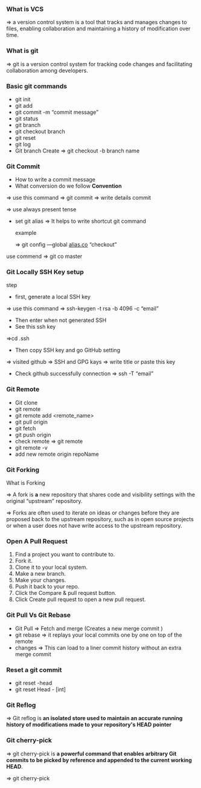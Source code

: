 ### **What is VCS**

⇒ a version control system is a tool that tracks and manages changes to files, enabling collaboration and maintaining a history of modification over time.

### **What is git**

⇒ git is a version control system for tracking code changes and facilitating collaboration among developers.

### Basic git commands

- git init
- git add <file>
- git commit -m “commit message”
- git status
- git branch
- git checkout branch
- git reset
- git log
- Git branch Create ⇒ git checkout -b branch name

### Git Commit

- How to write a commit message
- What conversion do we follow
  **Convention**

⇒ use this command ⇒ git commit ⇒ write details commit

⇒ use always present tense

- set git alias
  ⇒ It helps to write shortcut git command

  example

  ⇒ git config —global [alias.co](http://alias.co) “checkout”

use commend ⇒ git co master

### Git Locally SSH Key setup

step

- first, generate a local SSH key

⇒ use this command ⇒ ssh-keygen -t rsa -b 4096 -c “email”

- Then enter when not generated SSH
- See this ssh key

⇒cd .ssh

- Then copy SSH key and go GitHub setting

⇒ visited github ⇒ SSH and GPG kays ⇒ write title or paste this key

- Check github successfully connection ⇒ ssh -T “email”

### Git Remote

- Git clone <repo>
- git remote
- git remote add <remote_name>
- git pull origin <branch>
- git fetch
- git push origin <branch>
- check remote ⇒ git remote
- git remote -v
- add new remote origin repoName

### Git Forking

What is Forking

⇒ A fork is **a** new repository that shares code and visibility settings with the original “upstream” repository.

⇒ Forks are often used to iterate on ideas or changes before they are proposed back to the upstream repository, such as in open source projects or when a user does not have write access to the upstream repository.

### Open A Pull Request

1. Find a project you want to contribute to.
2. Fork it.
3. Clone it to your local system.
4. Make a new branch.
5. Make your changes.
6. Push it back to your repo.
7. Click the Compare & pull request button.
8. Click Create pull request to open a new pull request.

### Git Pull Vs Git Rebase

- Git Pull ⇒ Fetch and merge (Creates a new merge commit )
- git rebase ⇒ it replays your local commits one by one on top of the remote
- changes ⇒ This can load to a liner commit history without an extra merge commit

### Reset a git commit

- git reset -head <commit>
- git reset Head - [int]

### Git Reflog

⇒ Git reflog is **an isolated store used to maintain an accurate running history of modifications made to your repository's HEAD pointer**

### Git cherry-pick

⇒ git cherry-pick is **a powerful command that enables arbitrary Git commits to be picked by reference and appended to the current working HEAD**.

⇒ git cherry-pick <commit-hash>
